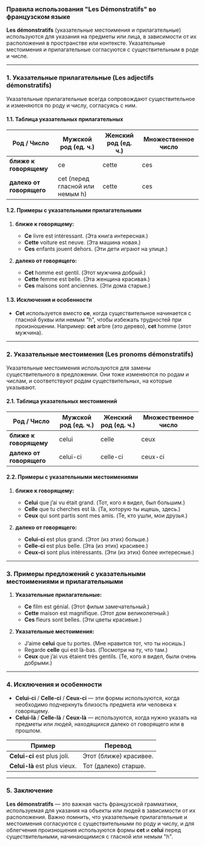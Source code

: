 ### **Правила использования "Les Démonstratifs" во французском языке**

**Les démonstratifs** (указательные местоимения и прилагательные) используются для указания на предметы или лица, в зависимости от их расположения в пространстве или контексте. Указательные местоимения и прилагательные согласуются с существительным в роде и числе.

---

### **1. Указательные прилагательные (Les adjectifs démonstratifs)**

Указательные прилагательные всегда сопровождают существительное и изменяются по роду и числу, согласуясь с ним.

#### **1.1. Таблица указательных прилагательных**

| Род / Число         | Мужской род (ед. ч.) | Женский род (ед. ч.) | Множественное число    |
|---------------------|----------------------|----------------------|------------------------|
| **ближе к говорящему** | ce                   | cette                | ces                    |
| **далеко от говорящего** | cet (перед гласной или немым h) | cette               | ces                    |

#### **1.2. Примеры с указательными прилагательными**

1. **ближе к говорящему:**
   - **Ce** livre est intéressant. (Эта книга интересная.)  
   - **Cette** voiture est neuve. (Эта машина новая.)  
   - **Ces** enfants jouent dehors. (Эти дети играют на улице.)  

2. **далеко от говорящего:**
   - **Cet** homme est gentil. (Этот мужчина добрый.)  
   - **Cette** femme est belle. (Эта женщина красивая.)  
   - **Ces** maisons sont anciennes. (Эти дома старые.)  

#### **1.3. Исключения и особенности**

- **Cet** используется вместо **ce**, когда существительное начинается с гласной буквы или немым "h", чтобы избежать трудностей при произношении. Например: **cet** arbre (это дерево), **cet** homme (этот мужчина).

---

### **2. Указательные местоимения (Les pronoms démonstratifs)**

Указательные местоимения используются для замены существительного в предложении. Они тоже изменяются по родам и числам, и соответствуют родам существительных, на которые указывают.

#### **2.1. Таблица указательных местоимений**

| Род / Число         | Мужской род (ед. ч.) | Женский род (ед. ч.) | Множественное число    |
|---------------------|----------------------|----------------------|------------------------|
| **ближе к говорящему** | celui                 | celle                 | ceux                   |
| **далеко от говорящего** | celui-ci              | celle-ci              | ceux-ci                |

#### **2.2. Примеры с указательными местоимениями**

1. **ближе к говорящему:**
   - **Celui** que j’ai vu était grand. (Тот, кого я видел, был большим.)  
   - **Celle** que tu cherches est là. (Та, которую ты ищешь, здесь.)  
   - **Ceux** qui sont partis sont mes amis. (Те, кто ушли, мои друзья.)  

2. **далеко от говорящего:**
   - **Celui-ci** est plus grand. (Этот (из этих) больше.)  
   - **Celle-ci** est plus belle. (Эта (из этих) красивее.)  
   - **Ceux-ci** sont plus intéressants. (Эти (из этих) более интересные.)  

---

### **3. Примеры предложений с указательными местоимениями и прилагательными**

1. **Указательные прилагательные:**
   - **Ce** film est génial. (Этот фильм замечательный.)  
   - **Cette** maison est magnifique. (Этот дом великолепный.)  
   - **Ces** fleurs sont belles. (Эти цветы красивые.)  

2. **Указательные местоимения:**
   - J’aime **celui** que tu portes. (Мне нравится тот, что ты носишь.)  
   - Regarde **celle** qui est là-bas. (Посмотри на ту, что там.)  
   - **Ceux** que j’ai vus étaient très gentils. (Те, кого я видел, были очень добрыми.)  

---

### **4. Исключения и особенности**

- **Celui-ci** / **Celle-ci** / **Ceux-ci** — эти формы используются, когда необходимо подчеркнуть близость предмета или человека к говорящему.
- **Celui-là** / **Celle-là** / **Ceux-là** — используются, когда нужно указать на предметы или людей, находящихся далеко от говорящего или в прошлом.

| Пример                           | Перевод                           |
|-----------------------------------|-----------------------------------|
| **Celui-ci** est plus joli.       | Этот (ближе) красивее.            |
| **Celui-là** est plus vieux.      | Тот (далеко) старше.              |

---

### **5. Заключение**

**Les démonstratifs** — это важная часть французской грамматики, используемая для указания на объекты или людей в зависимости от их расположения. Важно помнить, что указательные прилагательные и местоимения согласуются с существительными по роду и числу, и для облегчения произношения используются формы **cet** и **celui** перед существительными, начинающимися с гласной или немым "h".